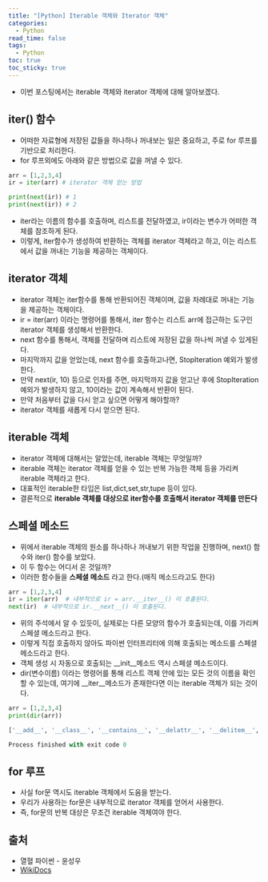 ```yaml
---
title: "[Python] Iterable 객체와 Iterator 객체"
categories:
  - Python
read_time: false
tags:
  - Python
toc: true
toc_sticky: true
---
```

* 이번 포스팅에서는 iterable 객체와 iterator 객체에 대해 알아보겠다.

## iter() 함수
* 어떠한 자료형에 저장된 값들을 하나하나 꺼내보는 일은 중요하고, 주로 for 루프를 기반으로 처리한다.
* for 루프외에도 아래와 같은 방법으로 값을 꺼낼 수 있다.

```python
arr = [1,2,3,4]
ir = iter(arr) # iterator 객체 얻는 방법

print(next(ir)) # 1 
print(next(ir)) # 2
```

* iter라는 이름의 함수를 호출하며, 리스트를 전달하였고, ir이라는 변수가 어떠한 객체를 참조하게 된다.
* 이렇게, iter함수가 생성하여 반환하는 객체를 iterator 객체라고 하고, 이는 리스트에서 값을 꺼내는 기능을 제공하는 객체이다.

## iterator 객체
* iterator 객체는 iter함수를 통해 반환되어진 객체이며, 값을 차례대로 꺼내는 기능을 제공하는 객체이다.
* ir = iter(arr) 이라는 명령어를 통해서, iter 함수는 리스트 arr에 접근하는 도구인 iterator 객체를 생성해서 반환한다.
* next 함수를 통해서, 객체를 전달하며 리스트에 저장된 값을 하나씩 꺼낼 수 있게된다.
* 마지막까지 값을 얻었는데, next 함수를 호출하고나면, StopIteration 예외가 발생한다.
* 만약 next(ir, 10) 등으로 인자를 주면, 마지막까지 값을 얻고난 후에 StopIteration 예외가 발생하지 않고, 10이라는 값이 계속해서 반환이 된다.
* 만약 처음부터 값을 다시 얻고 싶으면 어떻게 해야할까?
* iterator 객체를 새롭게 다시 얻으면 된다.

## iterable 객체
* iterator 객체에 대해서는 알았는데, iterable 객체는 무엇일까?
* iterable 객체는 iterator 객체를 얻을 수 있는 반복 가능한 객체 등을 가리켜 iterable 객체라고 한다.
* 대표적인 iterable한 타입은 list,dict,set,str,tupe 등이 있다.
* 결론적으로 __iterable 객체를 대상으로 iter함수를 호출해서 iterator 객체를 만든다__

## 스페셜 메소드
* 위에서 iterable 객체의 원소를 하나하나 꺼내보기 위한 작업을 진행하며, next() 함수와 iter() 함수를 보았다.
* 이 두 함수는 어디서 온 것일까?
* 이러한 함수들을 __스페셜 메소드__ 라고 한다.(매직 메소드라고도 한다)

```python
arr = [1,2,3,4]
ir = iter(arr)  # 내부적으로 ir = arr.__iter__() 이 호출된다.
next(ir)  # 내부적으로 ir.__next__() 이 호출된다.
```

* 위의 주석에서 알 수 있듯이, 실제로는 다른 모양의 함수가 호출되는데, 이를 가리켜 스페셜 메소드라고 한다.
* 이렇게 직접 호출하지 않아도 파이썬 인터프리터에 의해 호출되는 메소드를 스페셜 메소드라고 한다.
* 객체 생성 시 자동으로 호출되는 __init__메소드 역시 스페셜 메소드이다.
* dir(변수이름) 이라는 명령어를 통해 리스트 객체 안에 있는 모든 것의 이름을 확인할 수 있는데, 여기에 __iter__메소드가 존재한다면 이는 iterable 객체가 되는 것이다.

``` python
arr = [1,2,3,4]
print(dir(arr))

['__add__', '__class__', '__contains__', '__delattr__', '__delitem__', '__dir__', '__doc__', '__eq__', '__format__', '__ge__', '__getattribute__', '__getitem__', '__gt__', '__hash__', '__iadd__', '__imul__', '__init__', '__init_subclass__', '__iter__', '__le__', '__len__', '__lt__', '__mul__', '__ne__', '__new__', '__reduce__', '__reduce_ex__', '__repr__', '__reversed__', '__rmul__', '__setattr__', '__setitem__', '__sizeof__', '__str__', '__subclasshook__', 'append', 'clear', 'copy', 'count', 'extend', 'index', 'insert', 'pop', 'remove', 'reverse', 'sort']

Process finished with exit code 0
```

## for 루프
* 사실 for문 역시도 iterable 객체에서 도움을 받는다.
* 우리가 사용하는 for문은 내부적으로 iterator 객체를 얻어서 사용한다.
* 즉, for문의 반복 대상은 무조건 iterable 객체여야 한다. 

## 출처
* 열혈 파이썬 - 윤성우
* [WikiDocs](https://wikidocs.net/16068)

